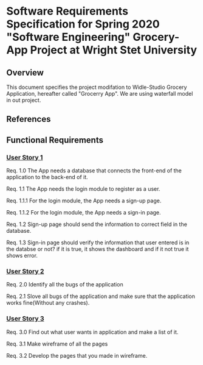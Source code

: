 # Software Requirements Specification for Spring 2020 "Software Engineering" Grocery-App Project at Wright Stet University

## Overview

This document specifies the project modifation to Widle-Studio Grocery Application, hereafter called "Grocerry App".
We are using waterfall model in out project.

## References 

## Functional Requirements

### [User Story 1](https://github.com/Abhishek3098/Grocery-App/blob/master/FEATURES.md)

Req. 1.0 The App needs a database that connects the front-end of the application to the back-end of it.

Req. 1.1 The App needs the login module to register as a user.

Req. 1.1.1 For the login module, the App needs a sign-up page.

Req. 1.1.2 For the login module, the App needs a sign-in page.

Req. 1.2 Sign-up page should send the information to correct field in the database.

Req. 1.3 Sign-in page should verify the information that user entered is in the databse or not? if it is true, it shows the dashboard and if it not true it shows error.

### [User Story 2](https://github.com/Abhishek3098/Grocery-App/blob/master/FEATURES.md)

Req. 2.0 Identify all the bugs of the application

Req. 2.1 Slove all bugs of the application and make sure that the application works fine(Without any crashes).

### [User Story 3](https://github.com/Abhishek3098/Grocery-App/blob/master/FEATURES.md)

Req. 3.0 Find out what user wants in application and make a list of it.

Req. 3.1 Make wireframe of all the pages

Req. 3.2 Develop the pages that you made in wireframe.

